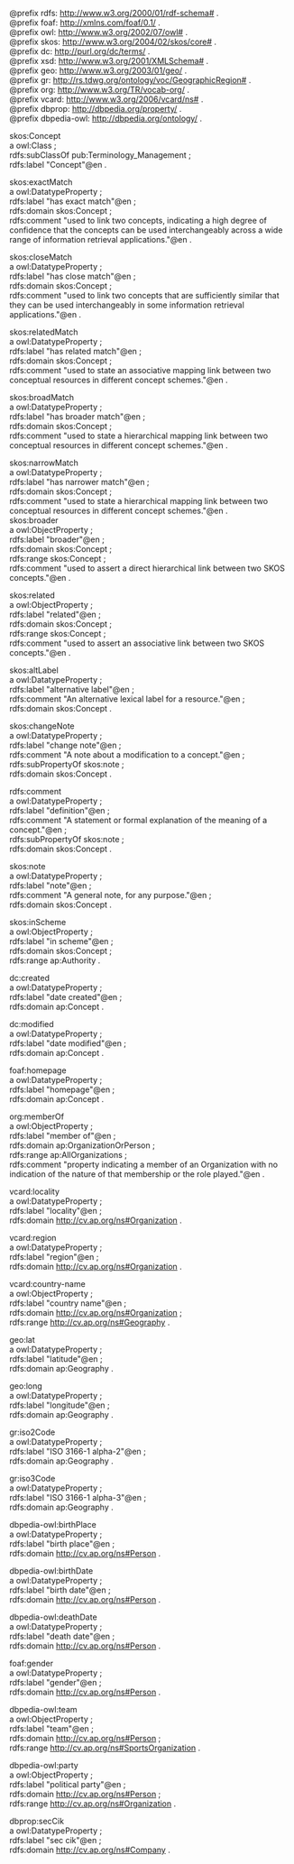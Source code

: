 @prefix rdfs: <http://www.w3.org/2000/01/rdf-schema#> .  
@prefix foaf: <http://xmlns.com/foaf/0.1/> .  
@prefix owl: <http://www.w3.org/2002/07/owl#> .  
@prefix skos: <http://www.w3.org/2004/02/skos/core#> .  
@prefix dc: <http://purl.org/dc/terms/> .  
@prefix xsd: <http://www.w3.org/2001/XMLSchema#> .  
@prefix geo: <http://www.w3.org/2003/01/geo/> .  
@prefix gr: <http://rs.tdwg.org/ontology/voc/GeographicRegion#> .  
@prefix org: <http://www.w3.org/TR/vocab-org/> .  
@prefix vcard: <http://www.w3.org/2006/vcard/ns#> .  
@prefix dbprop: <http://dbpedia.org/property/> .  
@prefix dbpedia-owl: <http://dbpedia.org/ontology/> .  

skos:Concept  
  a  owl:Class ;  
  rdfs:subClassOf pub:Terminology_Management ;  
  rdfs:label "Concept"@en .  

skos:exactMatch  
	a owl:DatatypeProperty ;         
	rdfs:label "has exact match"@en ;  
	rdfs:domain skos:Concept ;  
	rdfs:comment "used to link two concepts, indicating a high degree of confidence that the concepts can be used interchangeably across a wide range of information retrieval applications."@en  .  

skos:closeMatch  
	a owl:DatatypeProperty ;  
	rdfs:label "has close match"@en ;  
	rdfs:domain skos:Concept ;  
	rdfs:comment "used to link two concepts that are sufficiently similar that they can be used interchangeably in some information retrieval applications."@en  .  

skos:relatedMatch  
	a owl:DatatypeProperty ;     
	rdfs:label "has related match"@en ;  
	rdfs:domain skos:Concept ;  
	rdfs:comment "used to state an associative mapping link between two conceptual resources in different concept schemes."@en  .  	

skos:broadMatch  
	a owl:DatatypeProperty ;   
	rdfs:label "has broader match"@en ;  
	rdfs:domain skos:Concept ;  
	rdfs:comment "used to state a hierarchical mapping link between two conceptual resources in different concept schemes."@en  .  	

skos:narrowMatch  
	a owl:DatatypeProperty ;  
	rdfs:label "has narrower match"@en ;  
	rdfs:domain skos:Concept ;  
	rdfs:comment "used to state a hierarchical mapping link between two conceptual resources in different concept schemes."@en  .  			
skos:broader  
    a owl:ObjectProperty ;  
    rdfs:label "broader"@en ;  
    rdfs:domain skos:Concept ;  
    rdfs:range skos:Concept  ;   
    rdfs:comment "used to assert a direct hierarchical link between two SKOS concepts."@en  .  
	
skos:related  
    a owl:ObjectProperty ;  
    rdfs:label "related"@en ;  
    rdfs:domain skos:Concept ;  
    rdfs:range skos:Concept  ;  
    rdfs:comment "used to assert an associative link between two SKOS concepts."@en  .  

skos:altLabel  
  a owl:DatatypeProperty ;  
  rdfs:label "alternative label"@en ;  
  rdfs:comment "An alternative lexical label for a resource."@en ;  
  rdfs:domain skos:Concept .  
  
skos:changeNote  
  a owl:DatatypeProperty ;  
  rdfs:label "change note"@en ;  
  rdfs:comment "A note about a modification to a concept."@en ;  
  rdfs:subPropertyOf skos:note ;  
  rdfs:domain skos:Concept .  

rdfs:comment  
  a owl:DatatypeProperty ;  
  rdfs:label "definition"@en ;  
  rdfs:comment "A statement or formal explanation of the meaning of a concept."@en ;  
  rdfs:subPropertyOf skos:note ;  
  rdfs:domain skos:Concept .  

skos:note  
  a owl:DatatypeProperty ;  
  rdfs:label "note"@en ;  
  rdfs:comment "A general note, for any purpose."@en ;  
  rdfs:domain skos:Concept .  
    
skos:inScheme  
  a owl:ObjectProperty ;  
  rdfs:label "in scheme"@en ;  
  rdfs:domain skos:Concept ;  
  rdfs:range ap:Authority  .  
 
dc:created  
  a owl:DatatypeProperty ;  
  rdfs:label "date created"@en ;  
  rdfs:domain ap:Concept .  
  
dc:modified  
  a owl:DatatypeProperty ;  
  rdfs:label "date modified"@en ;  
  rdfs:domain ap:Concept .  
 
foaf:homepage  
  a owl:DatatypeProperty ;  
  rdfs:label "homepage"@en ;  
  rdfs:domain ap:Concept .  
    
org:memberOf  
    a owl:ObjectProperty ;  
    rdfs:label "member of"@en ;  
    rdfs:domain ap:OrganizationOrPerson ;  
    rdfs:range ap:AllOrganizations ;  
    rdfs:comment "property indicating a member of an Organization with no indication of the nature of that membership or the role played."@en .  

vcard:locality  
  a owl:DatatypeProperty ;  
  rdfs:label "locality"@en ;  
  rdfs:domain <http://cv.ap.org/ns#Organization> .  
  
vcard:region  
  a owl:DatatypeProperty ;  
  rdfs:label "region"@en ;  
  rdfs:domain <http://cv.ap.org/ns#Organization> .  
  
vcard:country-name    
  a owl:ObjectProperty ;  
  rdfs:label "country name"@en ;  
  rdfs:domain  <http://cv.ap.org/ns#Organization> ;  
  rdfs:range <http://cv.ap.org/ns#Geography>  .  

geo:lat  
  a owl:DatatypeProperty ;  
  rdfs:label "latitude"@en ;  
  rdfs:domain ap:Geography .  

geo:long  
  a owl:DatatypeProperty ;  
  rdfs:label "longitude"@en ;  
  rdfs:domain ap:Geography .  

gr:iso2Code  
  a owl:DatatypeProperty ;  
  rdfs:label "ISO 3166-1 alpha-2"@en ;  
  rdfs:domain ap:Geography .  
  
gr:iso3Code  
  a owl:DatatypeProperty ;  
  rdfs:label "ISO 3166-1 alpha-3"@en ;  
  rdfs:domain ap:Geography .  
   
dbpedia-owl:birthPlace  
  a owl:DatatypeProperty ;  
  rdfs:label "birth place"@en ;  
  rdfs:domain <http://cv.ap.org/ns#Person> .  
  
dbpedia-owl:birthDate  
  a owl:DatatypeProperty ;  
  rdfs:label "birth date"@en ;  
  rdfs:domain <http://cv.ap.org/ns#Person> .  

dbpedia-owl:deathDate  
  a owl:DatatypeProperty ;  
  rdfs:label "death date"@en ;  
  rdfs:domain <http://cv.ap.org/ns#Person> .  

foaf:gender  
  a owl:DatatypeProperty ;  
  rdfs:label "gender"@en ;  
  rdfs:domain <http://cv.ap.org/ns#Person>  .  

dbpedia-owl:team  
  a owl:ObjectProperty ;  
  rdfs:label "team"@en ;  
  rdfs:domain <http://cv.ap.org/ns#Person> ;  
  rdfs:range <http://cv.ap.org/ns#SportsOrganization>  .    
  
dbpedia-owl:party  
  a owl:ObjectProperty ;  
  rdfs:label "political party"@en ;  
  rdfs:domain <http://cv.ap.org/ns#Person> ;  
  rdfs:range <http://cv.ap.org/ns#Organization>  .    

dbprop:secCik  
  a owl:DatatypeProperty ;  
  rdfs:label "sec cik"@en ;  
  rdfs:domain <http://cv.ap.org/ns#Company> .  
